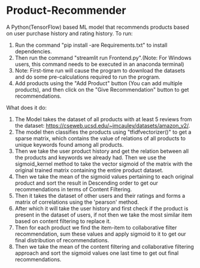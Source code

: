 # Product-Recommender
A Python(TensorFlow) based ML model that recommends products based on user purchase history and rating history.
To run:
1) Run the command "pip install -are Requirements.txt" to install dependencies.
2) Then run the command "streamlit run Frontend.py".(Note: For Windows users, this command needs to be executed in an anaconda terminal)
3) Note: First-time run will cause the program to download the datasets and do some pre-calculations required to run the program.
4) Add products using the "Add Product" button (You can add multiple products), and then click on the "Give Recommendation" button to get recommendations.

What does it do:
1) The Model takes the dataset of all products with at least 5 reviews from the dataset: https://cseweb.ucsd.edu/~jmcauley/datasets/amazon_v2/.
2) The model then classifies the products using "tfidfvectorizer()" to get a sparse matrix, which contains the value of relations of all products to unique keywords found among all products.
3) Then we take the user product history and get the relation between all the products and keywords we already had. Then we use the sigmoid_kernel method to take the vector sigmoid of the matrix with the original trained matrix containing the entire product dataset.
4) Then we take the mean of the sigmoid values pertaining to each original product and sort the result in Descending order to get our recommendations in terms of Content Filtering.
5) Then it takes the dataset of other users and their ratings and forms a matrix of correlations using the 'pearson' method.
6) After which it will take the user history and first check if the product is present in the dataset of users, if not then we take the most similar item based on content filtering to replace it.
7) Then for each product we find the item-item to collaborative filter recommendation, sum these values and apply sigmoid to it to get our final distribution of recommendations.
8) Then we take the mean of the content filtering and collaborative filtering approach and sort the sigmoid values one last time to get out final recommendations.
